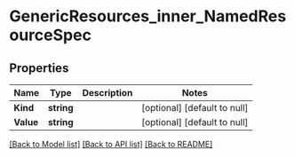 # GenericResources_inner_NamedResourceSpec

## Properties
Name | Type | Description | Notes
------------ | ------------- | ------------- | -------------
**Kind** | **string** |  | [optional] [default to null]
**Value** | **string** |  | [optional] [default to null]

[[Back to Model list]](../README.md#documentation-for-models) [[Back to API list]](../README.md#documentation-for-api-endpoints) [[Back to README]](../README.md)


